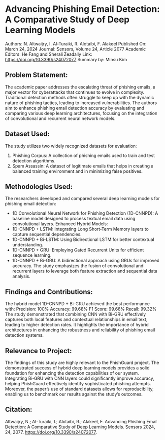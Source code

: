 # Advancing Phishing Email Detection: A Comparative Study of Deep Learning Models
Authors: N. Altwaijry, I. Al-Turaiki, R. Alotaibi, F. Alakeel
Published On: March 24, 2024
Journal: Sensors, Volume 24, Article 2077
Academic Editors: He Fang and Sherali Zeadally
Link: https://doi.org/10.3390/s24072077
Summary by: Minsu Kim

## Problem Statement:
The academic paper addresses the escalating threat of phishing emails, a major vector for cyberattacks that continues to evolve in complexity. Traditional detection methods often struggle to keep up with the dynamic nature of phishing tactics, leading to increased vulnerabilities. The authors aim to enhance phishing email detection accuracy by evaluating and comparing various deep learning architectures, focusing on the integration of convolutional and recurrent neural network models.

## Dataset Used:
The study utilizes two widely recognized datasets for evaluation:

1) Phishing Corpus: A collection of phishing emails used to train and test detection algorithms.
2) Spam Assassin: A dataset of legitimate emails that helps in creating a balanced training environment and in minimizing false positives.

## Methodologies Used:
The researchers developed and compared several deep learning models for phishing email detection:

  - 1D Convolutional Neural Network for Phishing Detection (1D-CNNPD): A baseline model designed to process textual email data using convolutional layers.
Enhanced Hybrid Models:
  - 1D-CNNPD + LSTM: Integrating Long Short-Term Memory layers to capture sequential dependencies.
  - 1D-CNNPD + Bi-LSTM: Using Bidirectional LSTM for better contextual understanding.
  - 1D-CNNPD + GRU: Employing Gated Recurrent Units for efficient sequence learning.
  - 1D-CNNPD + Bi-GRU: A bidirectional approach using GRUs for improved accuracy.
The study emphasizes the fusion of convolutional and recurrent layers to leverage both feature extraction and sequential data analysis.

## Findings and Contributions:
The hybrid model 1D-CNNPD + Bi-GRU achieved the best performance with:
Precision: 100%
Accuracy: 99.68%
F1 Score: 99.66%
Recall: 99.32%
The study demonstrated that combining CNN with Bi-GRU effectively captures both local features and contextual relationships in email text, leading to higher detection rates.
It highlights the importance of hybrid architectures in enhancing the robustness and reliability of phishing email detection systems.
## Relevance to Project:
The findings of this study are highly relevant to the PhishGuard project. The demonstrated success of hybrid deep learning models provides a solid foundation for enhancing the detection capabilities of our system. Integrating Bi-GRU with CNN layers could significantly improve accuracy, helping PhishGuard effectively identify sophisticated phishing attempts. Moreover, the paper’s use of standard datasets allows for reproducibility, enabling us to benchmark our results against the study’s outcomes.

## Citation:
Altwaijry, N.; Al-Turaiki, I.; Alotaibi, R.; Alakeel, F. Advancing Phishing Email Detection: A Comparative Study of Deep Learning Models. Sensors 2024, 24, 2077. https://doi.org/10.3390/s24072077.
